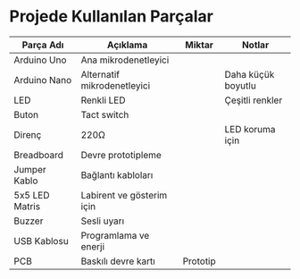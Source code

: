 # Projede Kullanılan Parçalar

| Parça Adı        | Açıklama                    | Miktar| Notlar                  |
|------------------|---------------------------  |-------|-------------------------|
| Arduino Uno      | Ana mikrodenetleyici        |       |                         |
| Arduino Nano     | Alternatif mikrodenetleyici |       | Daha küçük boyutlu      |
| LED              | Renkli LED                  |       | Çeşitli renkler         |
| Buton            | Tact switch                 |       |                         |
| Direnç           | 220Ω                        |       | LED koruma için         |
| Breadboard       | Devre prototipleme          |       |                         |
| Jumper Kablo     | Bağlantı kabloları          |       |                         |
| 5x5 LED Matris   | Labirent ve gösterim için   |       |                         |
| Buzzer           | Sesli uyarı                 |       |                         |
| USB Kablosu      | Programlama ve enerji       |       |                         |
| PCB              | Baskılı devre kartı         | Prototip |                      |

